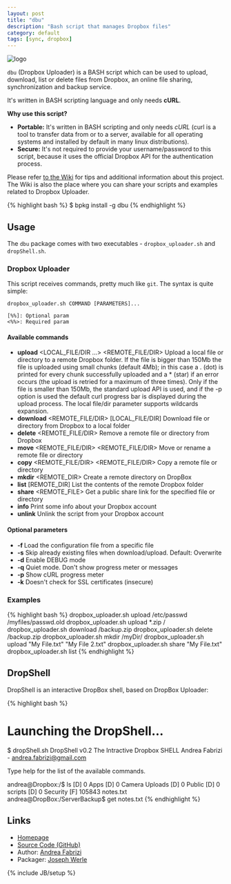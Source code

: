 ```yaml
---
layout: post
title: "dbu"
description: "Bash script that manages Dropbox files"
category: default
tags: [sync, dropbox]
---
```


![logo](http://www.andreafabrizi.it/images/dropbox_logo.png)

`dbu` (Dropbox Uploader) is a BASH script which can be used to upload, download, list or delete files from Dropbox, an online file sharing, synchronization and backup service.

It's written in BASH scripting language and only needs **cURL**.

**Why use this script?**

* **Portable:** It's written in BASH scripting and only needs *cURL* (curl is a tool to transfer data from or to a server, available for all operating systems and installed by default in many linux distributions).
* **Secure:** It's not required to provide your username/password to this script, because it uses the official Dropbox API for the authentication process.

Please refer [to the Wiki](https://github.com/andreafabrizi/Dropbox-Uploader/wiki) for tips and additional information about this project. The Wiki is also the place where you can share your scripts and examples related to Dropbox Uploader.

{% highlight bash %}
$ bpkg install -g dbu
{% endhighlight %}

## Usage

The `dbu` package comes with two executables - `dropbox_uploader.sh` and `dropShell.sh`.

### Dropbox Uploader

This script receives commands, pretty much like `git`. The syntax is quite simple:

```
dropbox_uploader.sh COMMAND [PARAMETERS]...

[%%]: Optional param
<%%>: Required param
```

#### Available commands

* **upload** <LOCAL_FILE/DIR ...> <REMOTE_FILE/DIR>
  Upload a local file or directory to a remote Dropbox folder.
  If the file is bigger than 150Mb the file is uploaded using small chunks (default 4Mb);
  in this case a . (dot) is printed for every chunk successfully uploaded and a * (star) if an error occurs (the upload is retried for a maximum of three times).
  Only if the file is smaller than 150Mb, the standard upload API is used, and if the -p option is used
  the default curl progress bar is displayed during the upload process.
  The local file/dir parameter supports wildcards expansion.
* **download** <REMOTE_FILE/DIR> [LOCAL_FILE/DIR]
  Download file or directory from Dropbox to a local folder
* **delete** <REMOTE_FILE/DIR>
  Remove a remote file or directory from Dropbox
* **move** <REMOTE_FILE/DIR> <REMOTE_FILE/DIR>
  Move or rename a remote file or directory
* **copy** <REMOTE_FILE/DIR> <REMOTE_FILE/DIR>
  Copy a remote file or directory
* **mkdir** <REMOTE_DIR>
  Create a remote directory on DropBox
* **list** [REMOTE_DIR]
  List the contents of the remote Dropbox folder
* **share** <REMOTE_FILE>
  Get a public share link for the specified file or directory
* **info**
  Print some info about your Dropbox account
* **unlink**
  Unlink the script from your Dropbox account

#### Optional parameters

* **-f <FILENAME>**
  Load the configuration file from a specific file
* **-s**
  Skip already existing files when download/upload. Default: Overwrite
* **-d**
  Enable DEBUG mode
* **-q**
  Quiet mode. Don't show progress meter or messages
* **-p**
  Show cURL progress meter
* **-k**
  Doesn't check for SSL certificates (insecure)

### Examples

{% highlight bash %}
dropbox_uploader.sh upload /etc/passwd /myfiles/passwd.old
dropbox_uploader.sh upload *.zip /
dropbox_uploader.sh download /backup.zip
dropbox_uploader.sh delete /backup.zip
dropbox_uploader.sh mkdir /myDir/
dropbox_uploader.sh upload "My File.txt" "My File 2.txt"
dropbox_uploader.sh share "My File.txt"
dropbox_uploader.sh list
{% endhighlight %}

## DropShell

DropShell is an interactive DropBox shell, based on DropBox Uploader:

{% highlight bash %}
# Launching the DropShell...
$ dropShell.sh
DropShell v0.2
The Intractive Dropbox SHELL
Andrea Fabrizi - andrea.fabrizi@gmail.com

Type help for the list of the available commands.

andrea@Dropbox:/$ ls
[D] 0       Apps
[D] 0       Camera Uploads
[D] 0       Public
[D] 0       scripts
[D] 0       Security
[F] 105843  notes.txt
andrea@DropBox:/ServerBackup$ get notes.txt
{% endhighlight %}

## Links

* [Homepage](https://www.andreafabrizi.it/2016/01/01/Dropbox-Uploader/)
* [Source Code (GitHub)](https://github.com/bpkg/dbu)
* Author: [Andrea Fabrizi](https://www.andreafabrizi.it/)
* Packager: [Joseph Werle](https://github.com/jwerle)

{% include JB/setup %}

